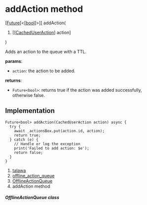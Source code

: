 
<div>

# addAction method

</div>


[[Future](https://api.flutter.dev/flutter/dart-core/Future-class.html)[\<[[bool](https://api.flutter.dev/flutter/dart-core/bool-class.html)]\>]]
addAction(

1.  [[[CachedUserAction](../../models_caching_cached_user_action/CachedUserAction-class.md)]
    action]

)



Adds an action to the queue with a TTL.

**params**:

-   `action`: the action to be added.

**returns**:

-   `Future<bool>`: returns true if the action was added successfully,
    otherwise false.



## Implementation

``` language-dart
Future<bool> addAction(CachedUserAction action) async {
  try {
    await _actionsBox.put(action.id, action);
    return true;
  } catch (e) {
    // Handle or log the exception
    print('Failed to add action: $e');
    return false;
  }
}
```







1.  [talawa](../../index.md)
2.  [offline_action_queue](../../services_caching_offline_action_queue/)
3.  [OfflineActionQueue](../../services_caching_offline_action_queue/OfflineActionQueue-class.md)
4.  addAction method

##### OfflineActionQueue class







